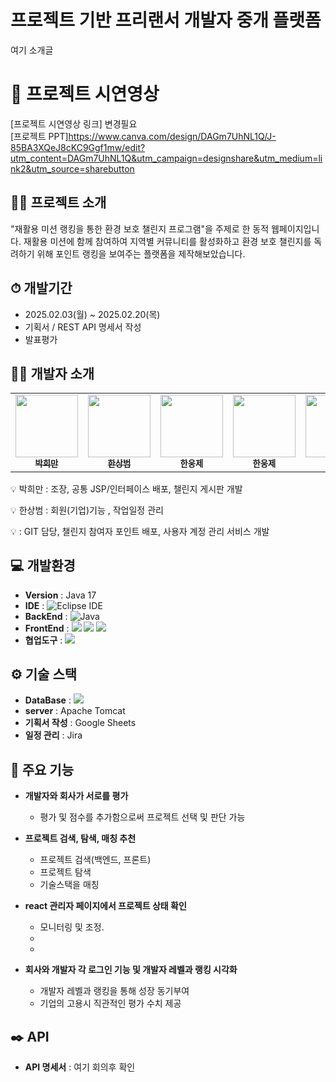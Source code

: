 # 프로젝트 기반 프리랜서 개발자 중개 플랫폼 
여기 소개글

# 🎥 프로젝트 시연영상

[프로젝트 시연영상 링크] 변경필요
<br/>
[프로젝트 PPT]https://www.canva.com/design/DAGm7UhNL1Q/J-85BA3XQeJ8cKC9Ggf1mw/edit?utm_content=DAGm7UhNL1Q&utm_campaign=designshare&utm_medium=link2&utm_source=sharebutton


## 👨‍🏫 프로젝트 소개
"재활용 미션 랭킹을 통한 환경 보호 챌린지 프로그램"을 주제로 한 동적 웹페이지입니다. 재활용 미션에 함께 참여하여 지역별 커뮤니티를 활성화하고 환경 보호 챌린지를 독려하기 위해 포인트 랭킹을 보여주는 플랫폼을 제작해보았습니다.




## ⏱ 개발기간
- 2025.02.03(월) ~ 2025.02.20(목)
- 기획서 / REST API 명세서 작성
- 발표평가




## 🙋‍♂️ 개발자 소개

<table>
  <tbody>
    <tr>
     <td align="center"><a href="https://github.com/PHM-dung2"><img src="" width="100px;"  alt=""/><br /><sub><b>박희만  </b></sub></a><br /></td>
      <td align="center"><a href="https://github.com/magnoria"><img src="" width="100px;" alt="" /><br /><sub><b> 한상범 </b></sub></a><br /></td>
      <td align="center"><img src="" width="100px;" alt=""/><br /><sub><b> 한웅제 </b></sub></a><br /></td>
      <td align="center"><img src="" width="100px;" alt=""/><br /><sub><b> 한웅제 </b></sub></a><br /></td>
      <td align="center"><img src="" width="100px;" alt=""/><br /><sub><b> 한웅제 </b></sub></a><br /></td>
     <tr/>
  </tbody>
</table>


💡 박희만 : 조장, 공통 JSP/인터페이스 배포, 챌린지 게시판 개발

💡 한상범 : 회원(기업)기능 , 작업일정 관리

💡  : GIT 담당, 챌린지 참여자 포인트 배포, 사용자 계정 관리 서비스 개발




## 💻 개발환경
- **Version** : Java 17
- **IDE** : ![Eclipse IDE](https://img.shields.io/badge/Eclipse%20IDE-2C2255.svg?&style=for-the-badge&logo=Eclipse%20IDE&logoColor=white)
- **BackEnd** : ![Java](https://img.shields.io/badge/Java-007396.svg?&style=for-the-badge&logo=Java&logoColor=white) 
- **FrontEnd** :  <img src="https://img.shields.io/badge/html5-E34F26?style=for-the-badge&logo=html5&logoColor=white"> 
  <img src="https://img.shields.io/badge/css-1572B6?style=for-the-badge&logo=css3&logoColor=white"> 
  <img src="https://img.shields.io/badge/javascript-F7DF1E?style=for-the-badge&logo=javascript&logoColor=black">
- **협업도구** : <img src="https://img.shields.io/badge/github-181717?style=for-the-badge&logo=github&logoColor=white">



## ⚙️ 기술 스택
- **DataBase** : <img src="https://img.shields.io/badge/mysql-4479A1?style=for-the-badge&logo=mysql&logoColor=white"> 
- **server** : Apache Tomcat
- **기획서 작성** : Google Sheets
- **일정 관리** : Jira




## 📌 주요 기능
- **개발자와 회사가 서로를 평가**
  - 평가 및 점수를 추가함으로써 프로젝트 선택 및 판단 가능
  

    
- **프로젝트 검색, 탐색, 매칭 추천**
  - 프로젝트 검색(백엔드, 프론트)
  - 프로젝트 탐색 
  - 기술스택을 매칭


    
- **react 관리자 페이지에서 프로젝트 상태 확인**
  - 모니터링 및 조정.
  - 
  -
 
- **회사와 개발자 각 로그인 기능 및 개발자 레벨과 랭킹 시각화**
  - 개발자 레벨과 랭킹을 통해 성장 동기부여
  - 기업의 고용시 직관적인 평가 수치 제공
    


 
## ✒️ API
- **API 명세서** : 여기 회의후 확인
